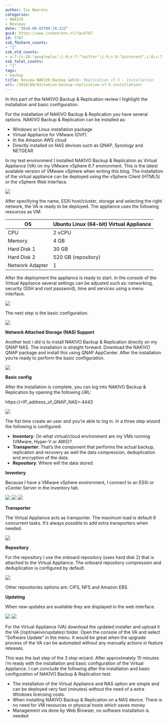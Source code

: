 ```yaml
---
author: Ivo Beerens
categories:
- NAKIVO
- Reviews
date: "2018-08-03T09:30:22Z"
guid: https://www.ivobeerens.nl/?p=5767
id: 5767
ssb_fbshare_counts:
- "1"
ssb_old_counts:
- a:7:{s:10:"googleplus";i:0;s:7:"twitter";i:0;s:9:"pinterest";i:0;s:7:"fbshare";i:0;s:8:"linkedin";i:0;s:6:"reddit";i:0;s:6:"tumblr";i:0;}
ssb_total_counts:
- "1"
tags:
- backup
title: Review NAKIVO Backup &#038; Replication v7.5 - Installation
url: /2018/08/03/nakivo-backup-replication-v7-5-installation/
---
```


In this part of the NAKIVO Backup &amp; Replication review I highlight the installation and basic configuration.

For the installation of NAKIVO Backup &amp; Replication you have several options. <span class="il">NAKIVO</span> Backup &amp; Replication can be installed as:

- Windows or Linux installation package
- Virtual Appliance for VMware (OVF)
- In the Amazon AWS cloud
- <span class="il">Directly installed on NAS devices such as QNAP, Synology and NETGEAR</span>

In my test environment I installed NAKIVO Backup &amp; Replication as Virtual Appliance (VA) on my VMware vSphere 6.7 environment. This is the latest available version of VMware vSphere when writing this blog. The installation of the virtual appliance can be deployed using the vSphere Client (HTML5) or the vSphere Web Interface.

[![](http://localhost/wp-content/uploads/2018/07/2-1-300x224.png)](http://localhost/wp-content/uploads/2018/07/2-1.png)

After specifying the name, ESXi host/cluster, storage and selecting the right network, the VA is ready to be deployed. The appliance uses the following resources as VM:

| OS | Ubuntu Linux (64-bit) Virtual Appliance |
|---|---|
| CPU | 2 vCPU |
| Memory | 4 GB |
| Hard Disk 1 | 30 GB |
| Hard Disk 2 | 520 GB (repository) |
| Network Adapter | 1 |

After the deployment the appliance is ready to start. In the console of the Virtual Appliance several settings can be adjusted such as: networking, security (SSH and root password), time and services using a menu interface.

[![](http://localhost/wp-content/uploads/2018/07/3-300x154.png)](http://localhost/wp-content/uploads/2018/07/3.png)

The next step is the basic configuration.

[![](http://localhost/wp-content/uploads/2018/08/1-300x149.png)](http://localhost/wp-content/uploads/2018/08/1.png)

**Network Attached Storage (NAS) Support**

Another test i did is to install NAKIVO Backup &amp; Replication directly on my QNAP NAS. The installation is straight forward. Download the NAKIVO QNAP package and install this using QNAP AppCenter. After the installation you’re ready to perform the basic configuration.

[![](http://localhost/wp-content/uploads/2018/08/1-300x149.png)](http://localhost/wp-content/uploads/2018/08/1.png)

**Basic config**

After the installation is complete, you can log into NAKIVO Backup &amp; Replication by opening the following URL:

https://<IP\_address\_of\_QNAP\_NAS>:4443

[![](http://localhost/wp-content/uploads/2018/08/2-300x151.png)](http://localhost/wp-content/uploads/2018/08/2.png)

The fist time create an user and you’re able to log in. In a three step wizard the following is configured:

- **Inventory**: On what virtual/cloud environment are my VMs running (VMware, Hyper-V or AWS)?
- **Transporter**: That’s the component that performs the actual backup, replication and recovery as well the data compression, deduplication and encryption of the data.
- **Repository**: Where will the data stored.

**Inventory**

Because I have a VMware vSphere environment, I connect to an ESXi or vCenter Server in the inventory tab.

[![](http://localhost/wp-content/uploads/2018/08/6-300x161.png)](http://localhost/wp-content/uploads/2018/08/6.png) [![](http://localhost/wp-content/uploads/2018/08/7-300x160.png)](http://localhost/wp-content/uploads/2018/08/7.png) [![](http://localhost/wp-content/uploads/2018/08/8-300x160.png)](http://localhost/wp-content/uploads/2018/08/8.png)

**Transporter**

The Virtual Appliance acts as transporter. The maximum load is default 6 concurrent tasks. It’s always possible to add extra transporters when needed.

[![](http://localhost/wp-content/uploads/2018/08/9-300x166.png)](http://localhost/wp-content/uploads/2018/08/9.png)

**Repository**

For the repository I use the onboard repository (uses hard disk 2) that is attached to the Virtual Appliance. The onboard repository compression and deduplication is configured by default.

[![](http://localhost/wp-content/uploads/2018/08/10-300x161.png)](http://localhost/wp-content/uploads/2018/08/10.png)

Other repositories options are: CIFS, NFS and Amazon EBS.

**Updating**

When new updates are available they are displayed in the web interface.

[![](http://localhost/wp-content/uploads/2018/08/2-2-300x194.png)](http://localhost/wp-content/uploads/2018/08/2-2.png) [![](http://localhost/wp-content/uploads/2018/08/3-300x103.png)](http://localhost/wp-content/uploads/2018/08/3.png)

For the Virtual Appliance (VA) download the updated installer and upload it the VA (/opt/nakivo/updates) folder. Open the console of the VA and select “Software Update” in the menu. It would be great when the upgrade process of the VA can be automated without any manually actions in feature releases.

This was the last step of the 3 step wizard. After approximately 15 minutes i’m ready with the installation and basic configuration of the Virtual Appliance. I can conclude the following after the installation and basic configuration of NAKIVO Backup &amp; Replication test:

- The installation of the Virtual Appliance and NAS option are simple and can be deployed very fast (minutes) without the need of a extra Windows licensing costs.
- When installing NAKIVO Backup &amp; Replication on a NAS device. There is no need for VM resources or physical hosts which saves money
- Management via done by Web Browser, no software installation is needed
